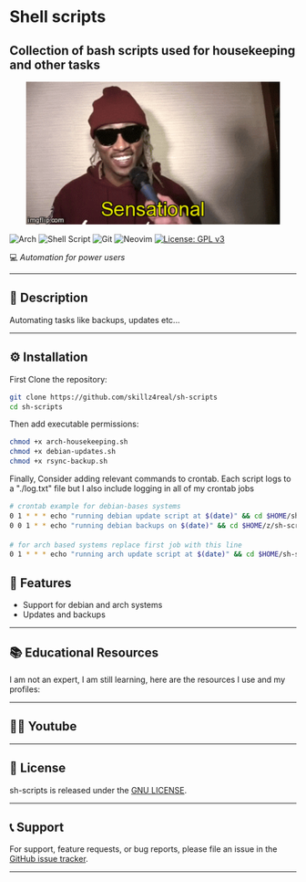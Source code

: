 # Shell scripts

## Collection of bash scripts used for housekeeping and other tasks

<p align="center">
  <img src="mascot.gif" alt="Mascot" height="250px">
</p>

 ![Arch](https://img.shields.io/badge/Arch%20Linux-1793D1?logo=arch-linux&logoColor=fff&style=for-the-badge) 
 ![Shell Script](https://img.shields.io/badge/shell_script-%23121011.svg?style=for-the-badge&logo=gnu-bash&logoColor=white)
 ![Git](https://img.shields.io/badge/git-%23F05033.svg?style=for-the-badge&logo=git&logoColor=white)
 ![Neovim](https://img.shields.io/badge/NeoVim-%2357A143.svg?&style=for-the-badge&logo=neovim&logoColor=white) 
 [![License: GPL v3](https://img.shields.io/badge/License-GPLv3-blue.svg)](https://www.gnu.org/licenses/gpl-3.0) 

💻 *Automation for power users*

---

## 📜 Description

Automating tasks like backups, updates etc...

---

## ⚙️ Installation

First Clone the repository:

```bash
git clone https://github.com/skillz4real/sh-scripts
cd sh-scripts
```

Then add executable permissions:
```bash
chmod +x arch-housekeeping.sh
chmod +x debian-updates.sh
chmod +x rsync-backup.sh
```

Finally, Consider adding relevant commands to crontab. Each script logs to a "./log.txt" file but I also include logging in all of my crontab jobs

```bash
# crontab example for debian-bases systems
0 1 * * * echo "running debian update script at $(date)" && cd $HOME/sh-scripts/ && /bin/sh $HOME/sh-scripts/debian-updates.sh >> $HOME/crontab.log 2>&1
0 0 1 * * echo "running debian backups on $(date)" && cd $HOME/z/sh-scripts/ && ./rsync-backup.sh >> $HOME/crontab.log 2>&1 

# for arch based systems replace first job with this line
0 1 * * * echo "running arch update script at $(date)" && cd $HOME/sh-scripts/ && ./arch-housekeeping.sh >> $HOME/crontab.log 2>&1
```

## 🌟 Features

- Support for debian and arch systems
- Updates and backups
  
---

## 📚 Educational Resources

I am not an expert, I am still learning, here are the resources I use and my profiles:

<!--- [Hack The Box](https://app.hackthebox.com/profile/1776662)-->
<!--- [Try Hack Me](https://tryhackme.com/p/skillz4real)-->
<!--- [Leet Code](https://leetcode.com/skillz4real/)-->

---

## 👨‍💻 Youtube

<!-- Youtube -->

---

## 📄 License

sh-scripts is released under the [GNU LICENSE](LICENSE).

---

## 📞 Support

For support, feature requests, or bug reports, please file an issue in the [GitHub issue tracker](https://github.com/skillz4real/sh-scripts/issues).

---
